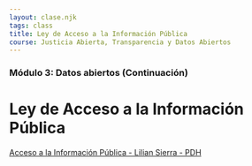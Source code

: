 ```yaml
---
layout: clase.njk
tags: class
title: Ley de Acceso a la Información Pública
course: Justicia Abierta, Transparencia y Datos Abiertos
---
```

### Módulo 3: Datos abiertos (Continuación)

# Ley de Acceso a la Información Pública

[Acceso a la Información Pública - Lilian Sierra - PDH](https://www.youtube.com/embed/ckFepUdXbP4?feature=oembed)